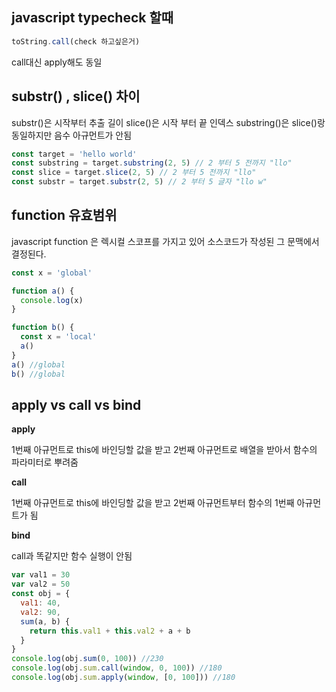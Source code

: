 ## javascript typecheck 할때

```javascript
toString.call(check 하고싶은거)
```

call대신 apply해도 동일

## substr() , slice() 차이

substr()은 시작부터 추출 길이
slice()은 시작 부터 끝 인덱스
substring()은 slice()랑 동일하지만 음수 아규먼트가 안됨

```javascript
const target = 'hello world'
const substring = target.substring(2, 5) // 2 부터 5 전까지 "llo"
const slice = target.slice(2, 5) // 2 부터 5 전까지 "llo"
const substr = target.substr(2, 5) // 2 부터 5 글자 "llo w"
```

## function 유효범위

javascript function 은 렉시컬 스코프를 가지고 있어 소스코드가 작성된 그 문맥에서 결정된다.

```javascript
const x = 'global'

function a() {
  console.log(x)
}

function b() {
  const x = 'local'
  a()
}
a() //global
b() //global
```

## apply vs call vs bind

**apply**

1번째 아규먼트로 this에 바인딩할 값을 받고 2번째 아규먼트로 배열을 받아서 함수의 파라미터로 뿌려줌

**call**

1번째 아규먼트로 this에 바인딩할 값을 받고 2번째 아규먼트부터 함수의 1번째 아규먼트가 됨

**bind**

call과 똑같지만 함수 실행이 안됨

```javascript
var val1 = 30
var val2 = 50
const obj = {
  val1: 40,
  val2: 90,
  sum(a, b) {
    return this.val1 + this.val2 + a + b
  }
}
console.log(obj.sum(0, 100)) //230
console.log(obj.sum.call(window, 0, 100)) //180
console.log(obj.sum.apply(window, [0, 100])) //180
```
